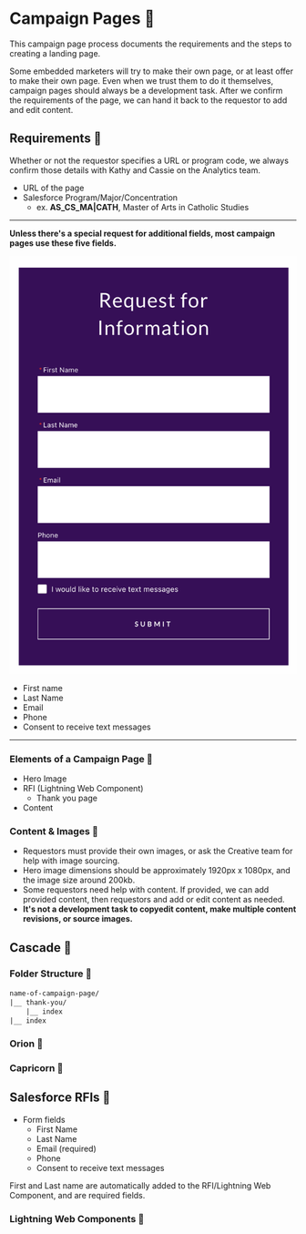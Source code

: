# Campaign Pages :apple:

This campaign page process documents the requirements and the steps to creating a landing page.

Some embedded marketers will try to make their own page, or at least offer to make their own page. Even when we trust them to do it themselves, campaign pages should always be a development task. After we confirm the requirements of the page, we can hand it back to the requestor to add and edit content.

## Requirements :grapes:

Whether or not the requestor specifies a URL or program code, we always confirm those details with Kathy and Cassie on the Analytics team.

-   URL of the page
-   Salesforce Program/Major/Concentration
    -   ex. **AS_CS_MA|CATH**, Master of Arts in Catholic Studies

---

**Unless there's a special request for additional fields, most campaign pages use these five fields.**

![Typical campaign page RFI](/images/rfi.png)

-   First name
-   Last Name
-   Email
-   Phone
-   Consent to receive text messages

---

### Elements of a Campaign Page :watermelon:

-   Hero Image
-   RFI (Lightning Web Component)
    -   Thank you page
-   Content

### Content &amp; Images :green_apple:

-   Requestors must provide their own images, or ask the Creative team for help with image sourcing.
-   Hero image dimensions should be approximately 1920px x 1080px, and the image size around 200kb.
-   Some requestors need help with content. If provided, we can add provided content, then requestors and add or edit content as needed.
-   **It's not a development task to copyedit content, make multiple content revisions, or source images.**

## Cascade :lemon:

### Folder Structure :pear:

```
name-of-campaign-page/
|__ thank-you/
    |__ index
|__ index
```

### Orion :peach:

### Capricorn :strawberry:

## Salesforce RFIs :tangerine:

-   Form fields
    -   First Name
    -   Last Name
    -   Email (required)
    -   Phone
    -   Consent to receive text messages

First and Last name are automatically added to the RFI/Lightning Web Component, and are required fields.

### Lightning Web Components :cherries:
